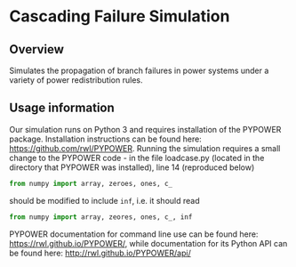 # Cascading Failure Simulation

## Overview

Simulates the propagation of branch failures in power systems under a variety of power redistribution rules.

## Usage information

Our simulation runs on Python 3 and requires installation of the PYPOWER package. Installation instructions can be found here: https://github.com/rwl/PYPOWER. Running the simulation requires a small change to the PYPOWER code - in the file loadcase.py (located in the directory that PYPOWER was installed), line 14 (reproduced below)
```python
from numpy import array, zeroes, ones, c_
```
should be modified to include `inf`, i.e. it should read
```python
from numpy import array, zeores, ones, c_, inf
```

PYPOWER documentation for command line use can be found here: https://rwl.github.io/PYPOWER/, while documentation for its Python API can be found here: http://rwl.github.io/PYPOWER/api/